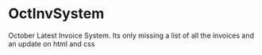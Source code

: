 # OctInvSystem
October Latest Invoice System. Its only missing a list of all the invoices and an update on html and css
